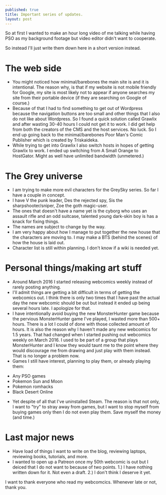 ```yaml
---
published: true
title: Important series of updates.
layout: post
---
```

So at first I wanted to make an hour long video of me talking while having PSO as my background footage but video editor didn't want to cooperate.

So instead I'll just write them down here in a short version instead.

#  The web side
* You might noticed how minimal/barebones the main site is and it is intentional. The reason why, is that if my website is not mobile friendly for Google, my site is most likely not to appear if anyone searches my site from their portable device (if they are searching on Google of course.)
* Because of that I had to find something to get out of Wordpress because the navigation buttons are too small and other things that I also do not like about Wordpress. So I found a quick solution called Grawlix and after wasting 30-40 hours I could not get it to work. I did get help from both the creators of the CMS and the host services. No luck. So I end up going back to the minimal/barebones Poor Man's Comic Publisher which is created by Triskaideka.
* While trying to get into Grawlix I also switch hosts in hopes of getting Grawlix to work. I ended up switching from A Small Orange to HostGator. Might as well have unlimited bandwidth (unmetered.)

#  The Grey universe
* I am trying to make more evil characters for the GreySky series. So far I have a couple in concept.
* I have V the punk leader, Des the rejected spy, Sis the sharpshooter/sniper, Zoe the goth magic-user.
* The ones that doesn't have a name yet is the cyborg who uses an assault rifle and an odd suitcase, talented young dark-skin boy is has a knack for fixing things.
* The names are subject to change by the way.
* I am very happy about how I manage to put together the new house that the characters are moving to. I may make a BTS (behind the scenes) of how the house is laid out.
* Character list is still within planning. I don't know if a wiki is needed yet.

#  Personal things/making art stuff
* Around March 2016 I started releasing webcomics weekly instead of rarely posting anything.
* I'll admit things are getting a bit difficult in terms of getting the webcomics out. I think there is only two times that I have past the actual day the new webcomic should be out but instead it ended up being several hours late. I apologize for that.
* I have intentionally avoid buying the new MonsterHunter game because the pervious MonsterHunter game I've played, I wasted more than 500+ hours. There is a lot I could of done with those collected amount of hours. It is also the reason why I haven't made any new webcomics for 1.5 years. That had changed when I started pushing out webcomics weekly on March 2016. I used to be part of a group that plays MonsterHunter and I know they would taunt me to the point where they would discourage me from drawing and just play with them instead. That is no longer a problem now.
* Games I still have interest, planning to play them, or already playing them:
- Any PSO games
- Pokemon Sun and Moon
- Pokemon romhacks
- Black Desert Online
*  Yet despite of all that I've uninstalled Steam. The reason is that not only, I want to "try" to stray away from games, but I want to stop myself from buying games only then I do not even play them. Save myself the money (and time.)

#  Last major news
* Have load of things I want to write on the blog, reviewing laptops,  reviewing books, tutorials, and more.
* I wanted to open up a Patreon once my 50th webcomic is out but I deiced that I do not want to because of two points. 1.) I have nothing written down for it. Not even a draft. 2.) I don't think I deserve it yet.

I want to thank everyone who read my webcomcics. Whenever late or not, thank you.